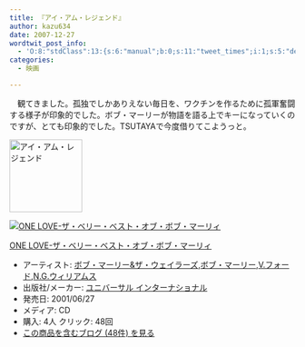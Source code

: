 ```yaml
---
title: 『アイ・アム・レジェンド』
author: kazu634
date: 2007-12-27
wordtwit_post_info:
  - 'O:8:"stdClass":13:{s:6:"manual";b:0;s:11:"tweet_times";i:1;s:5:"delay";i:0;s:7:"enabled";i:1;s:10:"separation";s:2:"60";s:7:"version";s:3:"3.7";s:14:"tweet_template";b:0;s:6:"status";i:2;s:6:"result";a:0:{}s:13:"tweet_counter";i:2;s:13:"tweet_log_ids";a:1:{i:0;i:3533;}s:9:"hash_tags";a:0:{}s:8:"accounts";a:1:{i:0;s:7:"kazu634";}}'
categories:
  - 映画

---
```

<div class="section">
<p>
    　観てきました。孤独でしかありえない毎日を、ワクチンを作るために孤軍奮闘する様子が印象的でした。ボブ・マーリーが物語を語る上でキーになっていくのですが、とても印象的でした。TSUTAYAで今度借りてこようっと。
</p>
  
<p>
<center>
</center>
</p>
  
<p>
<a href="http://wwws.warnerbros.co.jp/iamlegend/" onclick="__gaTracker('send', 'event', 'outbound-article', 'http://wwws.warnerbros.co.jp/iamlegend/', '');"><img width="128" alt="アイ・アム・レジェンド" src="http://img.simpleapi.net/small/http://wwws.warnerbros.co.jp/iamlegend/" style="border-style:none" height="128" /></a>
</p></p> 
  
<div class="hatena-asin-detail">
<a href="http://www.amazon.co.jp/dp/B00005L93T/?tag=hatena_st1-22&ascsubtag=d-7ibv" onclick="__gaTracker('send', 'event', 'outbound-article', 'http://www.amazon.co.jp/dp/B00005L93T/?tag=hatena_st1-22&ascsubtag=d-7ibv', '');"><img src="https://images-na.ssl-images-amazon.com/images/I/515N6MZNXYL._SL160_.jpg" class="hatena-asin-detail-image" alt="ONE LOVE-ザ・ベリー・ベスト・オブ・ボブ・マーリィ" title="ONE LOVE-ザ・ベリー・ベスト・オブ・ボブ・マーリィ" /></a></p> 
    
<div class="hatena-asin-detail-info">
<p class="hatena-asin-detail-title">
<a href="http://www.amazon.co.jp/dp/B00005L93T/?tag=hatena_st1-22&ascsubtag=d-7ibv" onclick="__gaTracker('send', 'event', 'outbound-article', 'http://www.amazon.co.jp/dp/B00005L93T/?tag=hatena_st1-22&ascsubtag=d-7ibv', 'ONE LOVE-ザ・ベリー・ベスト・オブ・ボブ・マーリィ');">ONE LOVE-ザ・ベリー・ベスト・オブ・ボブ・マーリィ</a>
</p>
      
<ul>
<li>
<span class="hatena-asin-detail-label">アーティスト:</span> <a href="http://d.hatena.ne.jp/keyword/%A5%DC%A5%D6%A1%A6%A5%DE%A1%BC%A5%EA%A1%BC%26%A5%B6%A1%A6%A5%A6%A5%A7%A5%A4%A5%E9%A1%BC%A5%BA" onclick="__gaTracker('send', 'event', 'outbound-article', 'http://d.hatena.ne.jp/keyword/%A5%DC%A5%D6%A1%A6%A5%DE%A1%BC%A5%EA%A1%BC%26%A5%B6%A1%A6%A5%A6%A5%A7%A5%A4%A5%E9%A1%BC%A5%BA', 'ボブ・マーリー&#038;ザ・ウェイラーズ');" class="keyword">ボブ・マーリー&ザ・ウェイラーズ</a>,<a href="http://d.hatena.ne.jp/keyword/%A5%DC%A5%D6%A1%A6%A5%DE%A1%BC%A5%EA%A1%BC" onclick="__gaTracker('send', 'event', 'outbound-article', 'http://d.hatena.ne.jp/keyword/%A5%DC%A5%D6%A1%A6%A5%DE%A1%BC%A5%EA%A1%BC', 'ボブ・マーリー');" class="keyword">ボブ・マーリー</a>,<a href="http://d.hatena.ne.jp/keyword/V%2E%A5%D5%A5%A9%A1%BC%A5%C9" onclick="__gaTracker('send', 'event', 'outbound-article', 'http://d.hatena.ne.jp/keyword/V%2E%A5%D5%A5%A9%A1%BC%A5%C9', 'V.フォード');" class="keyword">V.フォード</a>,<a href="http://d.hatena.ne.jp/keyword/N%2EG%2E%A5%A6%A5%A3%A5%EA%A5%A2%A5%E0%A5%B9" onclick="__gaTracker('send', 'event', 'outbound-article', 'http://d.hatena.ne.jp/keyword/N%2EG%2E%A5%A6%A5%A3%A5%EA%A5%A2%A5%E0%A5%B9', 'N.G.ウィリアムス');" class="keyword">N.G.ウィリアムス</a>
</li>
<li>
<span class="hatena-asin-detail-label">出版社/メーカー:</span> <a href="http://d.hatena.ne.jp/keyword/%A5%E6%A5%CB%A5%D0%A1%BC%A5%B5%A5%EB%20%A5%A4%A5%F3%A5%BF%A1%BC%A5%CA%A5%B7%A5%E7%A5%CA%A5%EB" onclick="__gaTracker('send', 'event', 'outbound-article', 'http://d.hatena.ne.jp/keyword/%A5%E6%A5%CB%A5%D0%A1%BC%A5%B5%A5%EB%20%A5%A4%A5%F3%A5%BF%A1%BC%A5%CA%A5%B7%A5%E7%A5%CA%A5%EB', 'ユニバーサル インターナショナル');" class="keyword">ユニバーサル インターナショナル</a>
</li>
<li>
<span class="hatena-asin-detail-label">発売日:</span> 2001/06/27
</li>
<li>
<span class="hatena-asin-detail-label">メディア:</span> CD
</li>
<li>
<span class="hatena-asin-detail-label">購入</span>: 4人 <span class="hatena-asin-detail-label">クリック</span>: 48回
</li>
<li>
<a href="http://d.hatena.ne.jp/asin/B00005L93T" onclick="__gaTracker('send', 'event', 'outbound-article', 'http://d.hatena.ne.jp/asin/B00005L93T', 'この商品を含むブログ (48件) を見る');" target="_blank">この商品を含むブログ (48件) を見る</a>
</li>
</ul>
</div>
    
<div class="hatena-asin-detail-foot">
</div>
</div>
</div>
